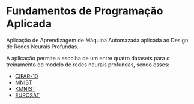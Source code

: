 # Fundamentos de Programação Aplicada

Aplicação de Aprendizagem de Máquina Automazada aplicada ao Design de Redes Neurais Profundas.

A aplicação permite a escolha de um entre quatro datasets para o treinamento do modelo de redes neurais profundas, sendo esses:
- [CIFAR-10](https://www.tensorflow.org/datasets/catalog/cifar10?hl=pt-br)
- [MNIST](https://www.tensorflow.org/datasets/catalog/mnist?hl=pt-br)
- [KMNIST](https://www.tensorflow.org/datasets/catalog/kmnist?hl=pt-br)
- [EUROSAT](https://www.tensorflow.org/datasets/catalog/eurosat?hl=pt-br)
